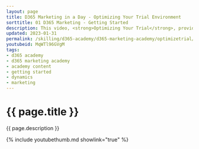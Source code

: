 ```yaml
---
layout: page
title: D365 Marketing in a Day - Optimizing Your Trial Environment
sorttitle: 01 D365 Marketing - Getting Started
description: This video, <strong>Optimizing Your Trial</strong>, provides Dynamics 365 partners with guidance on how to configure and optimize demo enviornnments when getting started with D365 Marketing.
updated: 2023-01-31
permalink: /skilling/d365-academy/d365-marketing-academy/optimizetrial/getting-started
youtubeid: MqWTl96GVgM
tags: 
- d365 academy
- d365 marketing academy
- academy content
- getting started
- dynamics
- marketing
---
```


# {{ page.title }}

{{ page.description }}

{% include youtubethumb.md showlink="true" %}